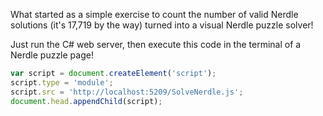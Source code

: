 What started as a simple exercise to count the number of valid Nerdle solutions (it's 17,719 by the way) turned into a visual Nerdle puzzle solver!

Just run the C# web server, then execute this code in the terminal of a Nerdle puzzle page!
```javascript
var script = document.createElement('script');
script.type = 'module';
script.src = 'http://localhost:5209/SolveNerdle.js';
document.head.appendChild(script);
```
